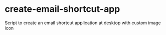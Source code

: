 # create-email-shortcut-app
Script to create an email shortcut application at desktop with custom image icon
